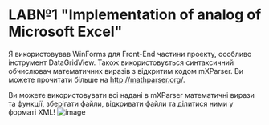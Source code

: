 # LAB№1 "Implementation of analog of Microsoft Excel" 

Я використовував WinForms для Front-End частини проекту, особливо інструмент DataGridView. Також використовується синтаксичний обчислювач математичних виразів з відкритим кодом mXParser. Ви можете прочитати більше на http://mathparser.org/.

Ви можете використовувати всі надані в mXParser математичні вирази та функції, зберігати файли, відкривати файли та ділитися ними у форматі XML!
![image](https://user-images.githubusercontent.com/100029063/197277373-edb0f342-91f2-4d76-9750-eacb2e592a86.png)

